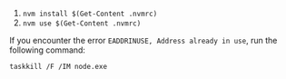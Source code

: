 1. `nvm install $(Get-Content .nvmrc)`
2. `nvm use $(Get-Content .nvmrc)`

If you encounter the error `EADDRINUSE, Address already in use`, run the following command:

`taskkill /F /IM node.exe`
